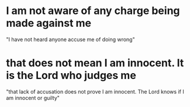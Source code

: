 # I am not aware of any charge being made against me

"I have not heard anyone accuse me of doing wrong"

# that does not mean I am innocent. It is the Lord who judges me

"that lack of accusation does not prove I am innocent. The Lord knows if I am innocent or guilty"

